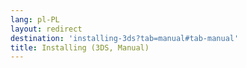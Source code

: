 ```yaml
---
lang: pl-PL
layout: redirect
destination: 'installing-3ds?tab=manual#tab-manual'
title: Installing (3DS, Manual)
---
```


